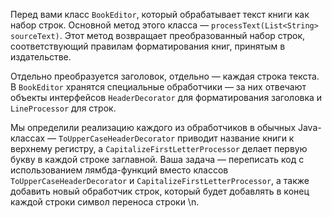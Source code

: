 Перед вами класс `BookEditor`, который обрабатывает текст книги как набор строк. 
Основной метод этого класса — `processText(List<String> sourceText)`. 
Этот метод возвращает преобразованный набор строк, соответствующий правилам форматирования книг, принятым в издательстве.

Отдельно преобразуется заголовок, отдельно — каждая строка текста. 
В `BookEditor` хранятся специальные обработчики — за них отвечают объекты интерфейсов `HeaderDecorator` для форматирования заголовка и `LineProcessor` для строк.

Мы определили реализацию каждого из обработчиков в обычных Java-классах — `ToUpperCaseHeaderDecorator` приводит название книги к верхнему регистру, а `CapitalizeFirstLetterProcessor` делает первую букву в каждой строке заглавной.
Ваша задача — переписать код с использованием лямбда-функций вместо классов `ToUpperCaseHeaderDecorator` и `CapitalizeFirstLetterProcessor`, а также добавить новый обработчик строк, который будет добавлять в конец каждой строки символ переноса строки \n.